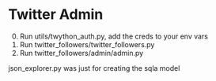 # Twitter Admin

0. Run utils/twython_auth.py, add the creds to your env vars
1. Run twitter_followers/twitter_followers.py
2. Run twitter_followers/admin/admin.py


json_explorer.py was just for creating the sqla model
